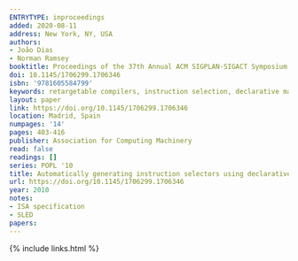 ```yaml
---
ENTRYTYPE: inproceedings
added: 2020-08-11
address: New York, NY, USA
authors:
- João Dias
- Norman Ramsey
booktitle: Proceedings of the 37th Annual ACM SIGPLAN-SIGACT Symposium on Principles of Programming Languages
doi: 10.1145/1706299.1706346
isbn: '9781605584799'
keywords: retargetable compilers, instruction selection, declarative machine descriptions
layout: paper
link: https://doi.org/10.1145/1706299.1706346
location: Madrid, Spain
numpages: '14'
pages: 403-416
publisher: Association for Computing Machinery
read: false
readings: []
series: POPL '10
title: Automatically generating instruction selectors using declarative machine descriptions
url: https://doi.org/10.1145/1706299.1706346
year: 2010
notes:
- ISA specification
- SLED
papers:
---
```

{% include links.html %}

